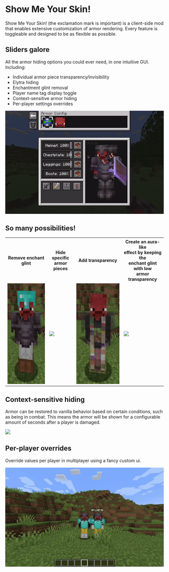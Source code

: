 # Show Me Your Skin!

Show Me Your Skin! (the exclamation mark is important) is a client-side mod
that enables extensive customization of armor rendering. Every feature is toggleable
and designed to be as flexible as possible.

## Sliders galore

All the armor hiding options you could ever need, in one intuitive GUI. 
Including:

- Individual armor piece transparency/invisibility
- Elytra hiding
- Enchantment glint removal
- Player name tag display toggle
- Context-sensitive armor hiding
- Per-player settings overrides

![](img/sliders.gif)

## So many possibilities!

<table>
<tr>
    <th>Remove enchant glint</th>
    <th>Hide specific <br>armor pieces</th>
    <th>Add transparency</th>
    <th>Create an aura-like <br>effect by keeping the <br>enchant glint with low <br>armor transparency</th>
</tr>
<tr>
    <td><img src="img/no-enchants.gif" height="320"/></td>
    <td><img src="img/pieces.gif" height="320"/></td>
    <td><img src="img/transparency.gif" height="320"/></td>
    <td><img src="img/aura.gif" height="320"/></td>
</tr>
</table>

## Context-sensitive hiding

Armor can be restored to vanilla behavior based on certain conditions, 
such as being in combat. This means the armor will be shown for a
configurable amount of seconds after a player is damaged.

![](img/combat.gif)

## Per-player overrides

Override values per player in multiplayer using a fancy custom ui.

![](img/overrides.gif)
